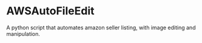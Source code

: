 # AWSAutoFileEdit
A python script that automates amazon seller listing, with image editing and manipulation. 
